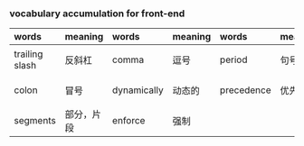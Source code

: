 ### vocabulary accumulation for front-end

words|meaning|words|meaning|words|meaning|words|meaning
|:-|:-|:-|:-|:-|:-|:-|:-|
trailing slash|反斜杠|comma|逗号|period|句号|Dash／hyphen|破折号／连字符
 colon|冒号|dynamically|动态的|precedence |优先|valid|有效的，合法的
segments|部分，片段|enforce|强制
